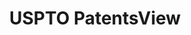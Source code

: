 ---
bigquery: https://console.cloud.google.com/bigquery?p=patents-public-data&d=patentsview&page=dataset
citation: Attribution should be given to PatentsView for use, distribution, or derivative
  works.
code: https://github.com/CSSIP-AIR/PatentsView-Code-Snippets/
contributors: USPTO
cost: None
description: 'PatentsView includes US patent data including raw data (summaries, applications,
  pregrant applications), disambugations of inventors and assignees, and inventor
  gender estimates.  Also foreign priority data, # of figures and sheets, and government
  interest statements.'
documentation: https://patentsview.org/query/builder-faqs
last_edit: Mon, 04 Apr 2022 19:02:57 GMT
location: https://patentsview.org/
maintained_by: USPTO
record_creation_timestamp: 12/2/2020 17:20:46
schema_fields: '[''disamb_inventor_id_20191231'', ''status'', ''number'', ''length'',
  ''level_three'', ''classification_data_source'', ''text'', ''organization_id'',
  ''symbol_position'', ''location_id'', ''longitude'', ''f102_date'', ''classification_status'',
  ''disamb_inventor_id_20200630'', ''variety'', ''county_fips'', ''inventor_id'',
  ''disamb_assignee_id_20191231'', ''mainclass_id'', ''name'', ''sequence'', ''attribution_status'',
  ''patent_id'', ''disamb_inventor_id_20170808'', ''disamb_inventor_id_20181127'',
  ''disamb_inventor_id_20190312'', ''assignee_id'', ''f371_date'', ''classification_value'',
  ''disamb_inventor_id_20171226'', ''series_code'', ''male_flag'', ''kind'', ''doctype'',
  ''designation'', ''state'', ''term_grant'', ''disamb_assignee_id_20181127'', ''term_disclaimer'',
  ''disamb_inventor_id_20171003'', ''type'', ''rawinventor_id'', ''subclass'', ''term_extension'',
  ''contract_award_number'', ''rel_id'', ''category'', ''disamb_inventor_id_20180528'',
  ''subsection_id'', ''citation_id'', ''id'', ''application_id'', ''classification_level'',
  ''state_fips'', ''uuid'', ''ipc_version_indicator'', ''disamb_assignee_id_20200331'',
  ''country_transformed'', ''num'', ''ipc_class'', ''subgroup'', ''disamb_assignee_id_20190820'',
  ''name_last'', ''main_group'', ''disamb_inventor_id_20201229'', ''subcategory_id'',
  ''num_figures'', ''lapse_of_patent'', ''subclass_id'', ''field_id'', ''group'',
  ''exemplary'', ''disamb_inventor_id_20190820'', ''reldocno'', ''section_id'', ''gi_statement'',
  ''num_claims'', ''_371_date'', ''deceased'', ''rawlocation_id'', ''_102_date'',
  ''num_sheets'', ''name_first'', ''disamb_inventor_id_20191008'', ''title'', ''field_title'',
  ''disamb_inventor_id_20170307'', ''lawyer_id'', ''doc_type'', ''disamb_assignee_id_20191008'',
  ''section'', ''category_id'', ''dependent'', ''latitude'', ''rawassignee_id'', ''applicant_type'',
  ''country'', ''level_two'', ''publication_number'', ''county'', ''disclaimer_date'',
  ''fname'', ''disamb_assignee_id_20190312'', ''date'', ''role'', ''rule_47'', ''action_date'',
  ''city'', ''lname'', ''abstract'', ''disamb_inventor_id_20200929'', ''latin_name'',
  ''subgroup_id'', ''disamb_inventor_id_20200331'', ''disamb_assignee_id_20200630'',
  ''filename'', ''disamb_assignee_id_20200929'', ''withdrawn'', ''group_id'', ''level_one'',
  ''male'', ''latlong'', ''relkind'', ''organization'', ''sector_title'']'
shortname: patentsview
tags:
- disambiguation
- United States
- gender
terms_of_use: Creative Commons Attribution 4.0 International License.
timeframe: 1963-1999
title: USPTO PatentsView
uuid: cf1780b1-e265-4e49-8d1d-83b9cfe0fd9a
---